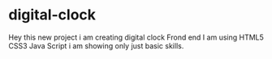# digital-clock
Hey this new project  i am  creating digital clock Frond end I am using HTML5 CSS3 Java Script  i am showing only just basic skills.  
